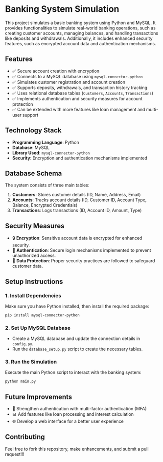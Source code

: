 # Banking System Simulation

This project simulates a basic banking system using Python and MySQL. It provides functionalities to simulate real-world banking operations, such as creating customer accounts, managing balances, and handling transactions like deposits and withdrawals. Additionally, it includes enhanced security features, such as encrypted account data and authentication mechanisms.

## Features
- ✅ Secure account creation with encryption
- ✅ Connects to a MySQL database using `mysql-connector-python`
- ✅ Simulates customer registration and account creation
- ✅ Supports deposits, withdrawals, and transaction history tracking
- ✅ Uses relational database tables (`Customers`, `Accounts`, `Transactions`)
- ✅ Implements authentication and security measures for account protection
- ✅ Can be extended with more features like loan management and multi-user support

## Technology Stack
- **Programming Language**: Python
- **Database**: MySQL
- **Library Used**: `mysql-connector-python`
- **Security**: Encryption and authentication mechanisms implemented

## Database Schema
The system consists of three main tables:

1. **Customers**: Stores customer details (ID, Name, Address, Email)
2. **Accounts**: Tracks account details (ID, Customer ID, Account Type, Balance, Encrypted Credentials)
3. **Transactions**: Logs transactions (ID, Account ID, Amount, Type)

## Security Measures
- 🔒 **Encryption**: Sensitive account data is encrypted for enhanced security.
- 🔑 **Authentication**: Secure login mechanisms implemented to prevent unauthorized access.
- 🚀 **Data Protection**: Proper security practices are followed to safeguard customer data.

## Setup Instructions
### 1. Install Dependencies
Make sure you have Python installed, then install the required package:
```bash
pip install mysql-connector-python
```

### 2. Set Up MySQL Database
- Create a MySQL database and update the connection details in `config.py`.
- Run the `database_setup.py` script to create the necessary tables.

### 3. Run the Simulation
Execute the main Python script to interact with the banking system:
```bash
python main.py
```

## Future Improvements
- 🔐 Strengthen authentication with multi-factor authentication (MFA)
- 📊 Add features like loan processing and interest calculation
- 🌐 Develop a web interface for a better user experience

## Contributing
Feel free to fork this repository, make enhancements, and submit a pull request!!!

